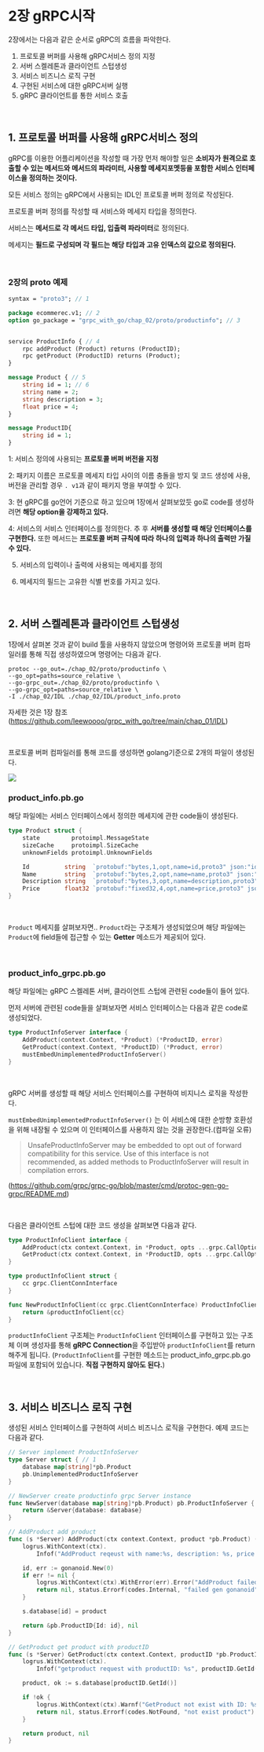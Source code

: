 2장 gRPC시작
===

2장에서는 다음과 같은 순서로 gRPC의 흐름을 파악한다.

1. 프로토콜 버퍼를 사용해 gRPC서비스 정의 지정
2. 서버 스켈레톤과 클라이언트 스텁생성
3. 서비스 비즈니스 로직 구현
4. 구현된 서비스에 대한 gRPC서버 실행
5. gRPC 클라이언트를 통한 서비스 호출

<br>

## 1. 프로토콜 버퍼를 사용해 gRPC서비스 정의

gRPC를 이용한 어플리케이션을 작성할 때 가장 먼저 해야할 일은 **소비자가 원격으로 호출할 수 있는 메서드와 메서드의 파라미터, 사용할 메세지포멧등을 포함한 서비스 인터페이스을 정의하는 것이다.**

모든 서비스 정의는 gRPC에서 사용되는 IDL인 프로토콜 버퍼 정의로 작성된다.

프로토콜 버퍼 정의를 작성할 때 서비스와 메세지 타입을 정의한다.

서비스는 **메서드로 각 메서드 타입, 입출력 파라미터**로 정의된다.

메세지는 **필드로 구성되며 각 필드는 해당 타입과 고유 인덱스의 값으로 정의된다.**

<Br>

### 2장의 proto 예제

```proto
syntax = "proto3"; // 1

package ecommerec.v1; // 2
option go_package = "grpc_with_go/chap_02/proto/productinfo"; // 3


service ProductInfo { // 4
    rpc addProduct (Product) returns (ProductID);
    rpc getProduct (ProductID) returns (Product);
}

message Product { // 5
    string id = 1; // 6
    string name = 2;
    string description = 3;
    float price = 4;
}

message ProductID{
    string id = 1;
}
```

1: 서비스 정의에 사용되는 **프로토콜 버퍼 버전을 지정**

2: 패키지 이름은 프로토콜 메세지 타입 사이의 이름 충돌을 방지 및 코드 생성에 사용, 버전을 관리할 경우 `. v1`과  같이 패키지 명을 부여할 수 있다.

3: 현 gRPC를 go언어 기준으로 하고 있으며 1장에서 살펴보았듯 go로 code를 생성하려면 **해당 option을 강제하고 있다.**

4: 서비스의 서비스 인터페이스를 정의한다. 추 후 **서버를 생성할 때 해당 인터페이스를 구현한다.** 또한 메서드는 **프로토콜 버퍼 규칙에 따라 하나의 입력과 하나의 출력만 가질 수 있다.**

5. 서비스의 입력이나 출력에 사용되는 메세지를 정의

6. 메세지의 필드는 고유한 식별 번호를 가지고 있다.

<br>

## 2. 서버 스켈레톤과 클라이언트 스텁생성

1장에서 살펴본 것과 같이 build 툴을 사용하지 않았으며 명령어와 프로토콜 버퍼 컴파일러를 통해 직접 생성하였으며 명령어는 다음과 같다.

```
protoc --go_out=./chap_02/proto/productinfo \
--go_opt=paths=source_relative \
--go-grpc_out=./chap_02/proto/productinfo \
--go-grpc_opt=paths=source_relative \
-I ./chap_02/IDL ./chap_02/IDL/product_info.proto
```

자세한 것은 1장 참조 (https://github.com/leewoooo/grpc_with_go/tree/main/chap_01/IDL)

<br>


프로토콜 버퍼 컴파일러를 통해 코드를 생성하면 golang기준으로 2개의 파일이 생성된다.

<img src = https://user-images.githubusercontent.com/74294325/144440330-c3375634-eabd-4151-bb15-b821ce0e6036.png>

<br>

### product_info.pb.go

해당 파일에는 서비스 인터페이스에서 정의한 메세지에 관한 code들이 생성된다. 

```go
type Product struct {
	state         protoimpl.MessageState
	sizeCache     protoimpl.SizeCache
	unknownFields protoimpl.UnknownFields

	Id          string  `protobuf:"bytes,1,opt,name=id,proto3" json:"id,omitempty"`
	Name        string  `protobuf:"bytes,2,opt,name=name,proto3" json:"name,omitempty"`
	Description string  `protobuf:"bytes,3,opt,name=description,proto3" json:"description,omitempty"`
	Price       float32 `protobuf:"fixed32,4,opt,name=price,proto3" json:"price,omitempty"`
}
```

<br>

`Product` 메세지를 살펴보자면.. `Product`라는 구조체가 생성되었으며 해당 파일에는 `Product`에 field들에 접근할 수 있는 **Getter** 메소드가 제공되어 있다.

<br>

### product_info_grpc.pb.go

해당 파일에는 gRPC 스켈레톤 서버, 클라이언트 스텁에 관련된 code들이 들어 있다. 

먼저 서버에 관련된 code들을 살펴보자면 서비스 인터페이스는 다음과 같은 code로 생성되었다.

```go
type ProductInfoServer interface {
	AddProduct(context.Context, *Product) (*ProductID, error)
	GetProduct(context.Context, *ProductID) (*Product, error)
	mustEmbedUnimplementedProductInfoServer()
}
```

<Br>

gRPC 서버를 생성할 때 해당 서비스 인터페이스를 구현하여 비지니스 로직을 작성한다. 

`mustEmbedUnimplementedProductInfoServer()` 는 이 서비스에 대한 순방향 호환성을 위해 내장될 수 있으며 이 인터페이스를 사용하지 않는 것을 권장한다.(컴파일 오류) 
>UnsafeProductInfoServer may be embedded to opt out of forward compatibility for this service. Use of this interface is not recommended, as added methods to ProductInfoServer will result in compilation errors.

(https://github.com/grpc/grpc-go/blob/master/cmd/protoc-gen-go-grpc/README.md)

<br>

다음은 클라이언트 스텁에 대한 코드 생성을 살펴보면 다음과 같다.

```go
type ProductInfoClient interface {
	AddProduct(ctx context.Context, in *Product, opts ...grpc.CallOption) (*ProductID, error)
	GetProduct(ctx context.Context, in *ProductID, opts ...grpc.CallOption) (*Product, error)
}

type productInfoClient struct {
	cc grpc.ClientConnInterface
}

func NewProductInfoClient(cc grpc.ClientConnInterface) ProductInfoClient {
	return &productInfoClient{cc}
}
```

`productInfoClient` 구조체는 `ProductInfoClient` 인터페이스를 구현하고 있는 구조체 이며 생성자를 통해 **gRPC Connection**을 주입받아 `productInfoClient`를 return해주게 됩니다. (`ProductInfoClient`를 구현한 메소드는 product_info_grpc.pb.go 파일에 포함되어 있습니다. **직접 구현하지 않아도 된다.**)

<br>

## 3. 서비스 비즈니스 로직 구현

생성된 서비스 인터페이스를 구현하여 서비스 비즈니스 로직을 구현한다. 예제 코드는 다음과 같다.

```go
// Server implement ProductInfoServer
type Server struct { // 1
	database map[string]*pb.Product
	pb.UnimplementedProductInfoServer
}

// NewServer create productinfo grpc Server instance
func NewServer(database map[string]*pb.Product) pb.ProductInfoServer { //2
	return &Server{database: database}
}

// AddProduct add product
func (s *Server) AddProduct(ctx context.Context, product *pb.Product) (*pb.ProductID, error) { // 3
	logrus.WithContext(ctx).
		Infof("AddProduct reqeust with name:%s, description: %s, price:%v", product.GetName(), product.GetDescription(), product.GetPrice())

	id, err := gonanoid.New(0)
	if err != nil {
		logrus.WithContext(ctx).WithError(err).Error("AddProduct failed gen gonanoid")
		return nil, status.Errorf(codes.Internal, "failed gen gonanoid")
	}

	s.database[id] = product

	return &pb.ProductID{Id: id}, nil
}

// GetProduct get product with productID
func (s *Server) GetProduct(ctx context.Context, productID *pb.ProductID) (*pb.Product, error) { // 4
	logrus.WithContext(ctx).
		Infof("getproduct request with productID: %s", productID.GetId())

	product, ok := s.database[productID.GetId()]

	if !ok {
		logrus.WithContext(ctx).Warnf("GetProduct not exist with ID: %s", productID.GetId())
		return nil, status.Errorf(codes.NotFound, "not exist product")
	}

	return product, nil
}
```





